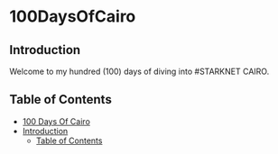 # 100DaysOfCairo

## Introduction

Welcome to my hundred (100) days of diving into #STARKNET CAIRO. 


## Table of Contents
- [100 Days Of Cairo](#100-days-of-cairo)
- [Introduction](#introduction)
  - [Table of Contents](#table-of-contents)